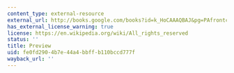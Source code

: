 ```yaml
---
content_type: external-resource
external_url: http://books.google.com/books?id=k_HoCAAAQBAJ&pg=PAfrontcover
has_external_license_warning: true
license: https://en.wikipedia.org/wiki/All_rights_reserved
status: ''
title: Preview
uid: fe0fd290-4b7e-44a4-bbff-b110bccd777f
wayback_url: ''
---
```

